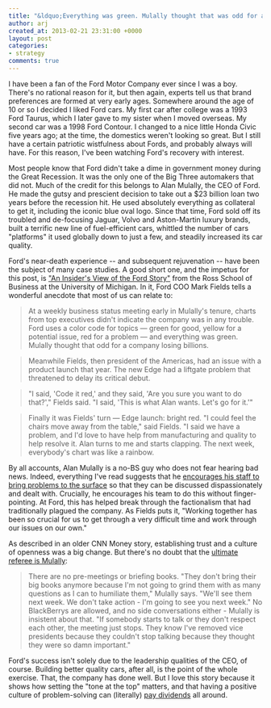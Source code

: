 ```yaml
---
title: "&ldquo;Everything was green. Mulally thought that was odd for a company losing billions.&rdquo;"
author: arj
created_at: 2013-02-21 23:31:00 +0000
layout: post
categories: 
- strategy
comments: true
---
```

I have been a fan of the Ford Motor Company ever since I was a boy. There's no rational reason for it, but then again, experts tell us that brand preferences are formed at very early ages. Somewhere around the age of 10 or so I decided I liked Ford cars. My first car after college was a 1993 Ford Taurus, which I later gave to my sister when I moved overseas. My second car was a 1998 Ford Contour. I changed to a nice little Honda Civic five years ago; at the time, the domestics weren't looking so great. But I still have a certain patriotic wistfulness about Fords, and probably always will have. For this reason, I've been watching Ford's recovery with interest.

<!-- more -->

Most people know that Ford didn't take a dime in government money during the Great Recession. It was the only one of the Big Three automakers that did not. Much of the credit for this belongs to Alan Mulally, the CEO of Ford. He made the gutsy and prescient decision to take out a $23 billion loan two years before the recession hit. He used absolutely everything as collateral to get it, including the iconic blue oval logo. Since that time, Ford sold off its troubled and de-focusing Jaguar, Volvo and Aston-Martin luxury brands, built a terrific new line of fuel-efficient cars, whittled the number of cars "platforms" it used globally down to just a few, and steadily increased its car quality.

Ford's near-death experience -- and subsequent rejuvenation -- have been the subject of many case studies. A good short one, and the impetus for this post, is ["An Insider's View of the Ford Story"](http://www.bus.umich.edu/NewsRoom/ArticleDisplay.asp?news_id=25318) from the Ross School of Business at the University of Michigan. In it, Ford COO Mark Fields tells a wonderful anecdote that most of us can relate to:

> At a weekly business status meeting early in Mulally's tenure, charts from top executives didn't indicate the company was in any trouble. Ford uses a color code for topics — green for good, yellow for a potential issue, red for a problem — and everything was green. Mulally thought that odd for a company losing billions.

> Meanwhile Fields, then president of the Americas, had an issue with a product launch that year. The new Edge had a liftgate problem that threatened to delay its critical debut.

> "I said, 'Code it red,' and they said, 'Are you sure you want to do that?'," Fields said. "I said, 'This is what Alan wants. Let's go for it.'"

> Finally it was Fields' turn — Edge launch: bright red. "I could feel the chairs move away from the table," said Fields. "I said we have a problem, and I'd love to have help from manufacturing and quality to help resolve it. Alan turns to me and starts clapping. The next week, everybody's chart was like a rainbow.

By all accounts, Alan Mulally is a no-BS guy who does not fear hearing bad news. Indeed, everything I've read suggests that he [encourages his staff to bring problems to the surface](http://money.cnn.com/2009/05/11/news/companies/mulally_ford.fortune/) so that they can be discussed dispassionately and dealt with. Crucially, he encourages his team to do this without finger-pointing. At Ford, this has helped break through the factionalism that had traditionally plagued the company. As Fields puts it, "Working together has been so crucial for us to get through a very difficult time and work through our issues on our own."

As described in an older CNN Money story, establishing trust and a culture of openness was a big change. But there's no doubt that the [ultimate referee is Mulally](http://money.cnn.com/2009/05/11/news/companies/mulally_ford.fortune/):

> There are no pre-meetings or briefing books. "They don't bring their big books anymore because I'm not going to grind them with as many questions as I can to humiliate them," Mulally says. "We'll see them next week. We don't take action - I'm going to see you next week." No BlackBerrys are allowed, and no side conversations either - Mulally is insistent about that. "If somebody starts to talk or they don't respect each other, the meeting just stops. They know I've removed vice presidents because they couldn't stop talking because they thought they were so damn important."

Ford's success isn't solely due to the leadership qualities of the CEO, of course. Building better quality cars, after all, is the point of the whole exercise. That, the company has done well. But I love this story because it shows how setting the "tone at the top" matters, and that having a positive culture of problem-solving can (literally) [pay dividends](http://www.cbsnews.com/8301-34227_162-57563380/fords-souped-up-dividend-could-lure-new-investors/) all around.